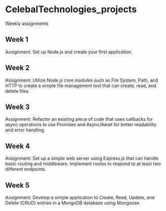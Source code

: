 # CelebalTechnologies_projects
Weekly assignments 

## Week 1 
Assignment: Set up Node.js and create your first application.

## Week 2
Assignment: Utilize Node.js core modules such as File System, Path, and HTTP to create a simple file management tool that can create, read, and delete files.

## Week 3
Assignment: Refactor an existing piece of code that uses callbacks for async operations to use Promises and Async/Await for better readability and error handling.

## Week 4
Assignment: Set up a simple web server using Express.js that can handle basic routing and middleware. Implement routes to respond to at least two different endpoints.

## Week 5
Assignment: Develop a simple application to Create, Read, Update, and Delete (CRUD) entries in a MongoDB database using Mongoose.

